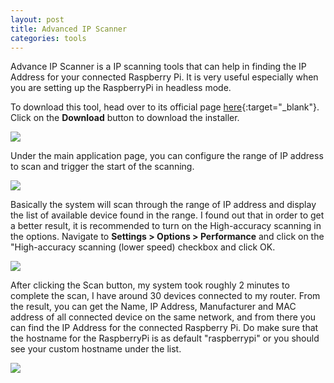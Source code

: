```yaml
---
layout: post  
title: Advanced IP Scanner
categories: tools
---
```


Advance IP Scanner is a IP scanning tools that can help in finding the IP Address for your connected Raspberry Pi. It is very useful especially when you are setting up the RaspberryPi in headless mode.

To download this tool, head over to its official page [here](https://www.advanced-ip-scanner.com/){:target="_blank"}. Click on the **Download** button to download the installer. 

<img src="https://docs.google.com/drawings/d/e/2PACX-1vRsIdLPprp1qnn6KhdbgEQEQPlPOatqmX5Z_GxBJVQQzunk0OCizcJ6ngwrVBdoFR6alXUJ4zhkvlTy/pub?w=938&amp;h=676">

Under the main application page, you can configure the range of IP address to scan and trigger the start of the scanning. 

<img src="https://docs.google.com/drawings/d/e/2PACX-1vQEUpR5ep00YRKap56zY5vOmSi_EAgPLJtavqSVf1viA1Tw2-kSO33sejEoA8kEbddc2_U9bHJGiLmJ/pub?w=953&amp;h=658">

Basically the system will scan through the range of IP address and display the list of available device found in the range. I found out that in order to get a better result, it is recommended to turn on the High-accuracy scanning in the options. Navigate to **Settings > Options > Performance** and click on the "High-accuracy scanning (lower speed) checkbox and click OK. 

<img src="https://docs.google.com/drawings/d/e/2PACX-1vTAx_y7XC9pxjX6ekzx9b9Y0D_NWqnN2Rvg8LXkzM9DN6JsAfemCv6Vctw7jwi0DHMFL3Fxa--LBkVb/pub?w=955&amp;h=644">

After clicking the Scan button, my system took roughly 2 minutes to complete the scan, I have around 30 devices connected to my router. From the result, you can get the Name, IP Address, Manufacturer and MAC address of all connected device on the same network, and from there you can find the IP Address for the connected Raspberry Pi. Do make sure that the hostname for the RaspberryPi is as default "raspberrypi" or you should see your custom hostname under the list. 

<img src="https://docs.google.com/drawings/d/e/2PACX-1vQJBSnLD2nX9XTrOSxbbng0Hr2IEtPZDhqfyj7MFa_pIKYjMtn2NsgAX4jwmBockMDXHDfUjcEOxG63/pub?w=959&amp;h=615">
